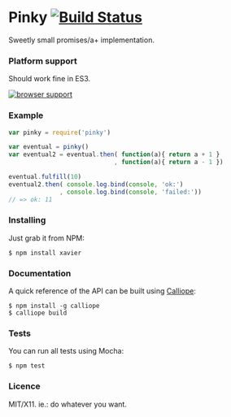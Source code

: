 # Pinky [![Build Status](https://travis-ci.org/killdream/xavier.png)](https://travis-ci.org/killdream/xavier)

Sweetly small promises/a+ implementation.


### Platform support

Should work fine in ES3.

[![browser support](http://ci.testling.com/killdream/xavier.png)](http://ci.testling.com/killdream/xavier)


### Example

```js
var pinky = require('pinky')

var eventual = pinky()
var eventual2 = eventual.then( function(a){ return a + 1 }
                             , function(a){ return a - 1 })

eventual.fulfill(10)
eventual2.then( console.log.bind(console, 'ok:')
              , console.log.bind(console, 'failed:'))
// => ok: 11
```


### Installing

Just grab it from NPM:

    $ npm install xavier


### Documentation

A quick reference of the API can be built using [Calliope][]:

    $ npm install -g calliope
    $ calliope build


### Tests

You can run all tests using Mocha:

    $ npm test


### Licence

MIT/X11. ie.: do whatever you want.

[Calliope]: https://github.com/killdream/calliope
[es5-shim]: https://github.com/kriskowal/es5-shim
